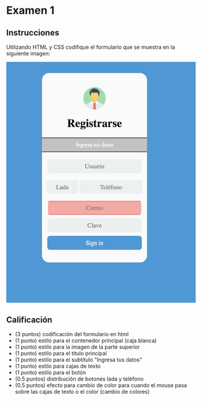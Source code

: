 # Examen 1

## Instrucciones

Utilizando HTML y CSS codifique el formulario que se muestra en la siguiente imagen:

![formulario](imgs/img1.png)

## Calificación

- (3 puntos) codificación del formulario en html
- (1 punto) estilo para el contenedor principal (caja blanca)
- (1 punto) estilo para la imagen de la parte superior
- (1 punto) estilo para el título principal
- (1 punto) estilo para el subtítulo "Ingresa tus datos"
- (1 punto) estilo para cajas de texto
- (1 punto) estilo para el botón
- (0.5 puntos) distribución de botones lada y teléfono
- (0.5 puntos) efecto para cambio de color para cuando el mouse pasa sobre las cajas de texto o el color (cambio de colores)
